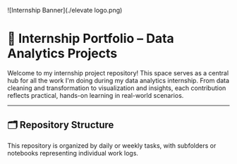 ![Internship Banner](./elevate logo.png)

# 💼 Internship Portfolio – Data Analytics Projects

Welcome to my internship project repository! This space serves as a central hub for all the work I'm doing during my data analytics internship. From data cleaning and transformation to visualization and insights, each contribution reflects practical, hands-on learning in real-world scenarios.

---

## 🗂️ Repository Structure

This repository is organized by daily or weekly tasks, with subfolders or notebooks representing individual work logs.

